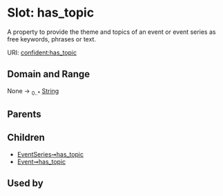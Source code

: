 
# Slot: has_topic


A property to provide the theme and topics of an event or event series as free keywords, phrases or text.

URI: [confident:has_topic](https://raw.githubusercontent.com/TIBHannover/ConfIDent_schema/main/src/linkml/confident_schema.yaml#has_topic)


## Domain and Range

None &#8594;  <sub>0..\*</sub> [String](types/String.md)

## Parents


## Children

 *  [EventSeries➞has_topic](EventSeries_has_topic.md)
 *  [Event➞has_topic](Event_has_topic.md)

## Used by

